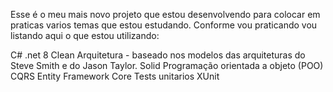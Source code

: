 Esse é o meu mais novo projeto que estou desenvolvendo para colocar em praticas varios temas que estou estudando. Conforme vou praticando vou listando aqui o que estou utilizando:

C#
.net 8
Clean Arquitetura - baseado nos modelos das arquiteturas do Steve Smith e do Jason Taylor.
Solid
Programação orientada a objeto (POO)
CQRS
Entity Framework Core
Tests unitarios XUnit
